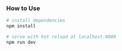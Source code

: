 ### How to Use

``` bash
# install dependencies
npm install

# serve with hot reload at localhost:8080
npm run dev
```
